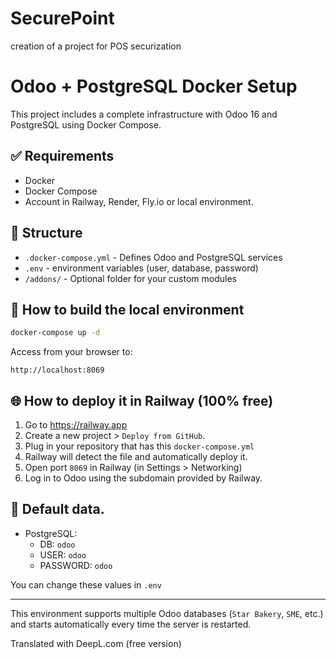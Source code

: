 # SecurePoint
creation of a project for POS securization

# Odoo + PostgreSQL Docker Setup

This project includes a complete infrastructure with Odoo 16 and PostgreSQL using Docker Compose.

## ✅ Requirements

- Docker
- Docker Compose
- Account in Railway, Render, Fly.io or local environment.

## 📁 Structure

- `.docker-compose.yml` - Defines Odoo and PostgreSQL services
- `.env` - environment variables (user, database, password)
- `/addons/` - Optional folder for your custom modules

## 🚀 How to build the local environment

```bash
docker-compose up -d
```

Access from your browser to:

```
http://localhost:8069
```

## 🌐 How to deploy it in Railway (100% free)

1. Go to https://railway.app
2. Create a new project > ``Deploy from GitHub``.
3. Plug in your repository that has this `docker-compose.yml`
4. Railway will detect the file and automatically deploy it.
5. Open port `8069` in Railway (in Settings > Networking)
6. Log in to Odoo using the subdomain provided by Railway.

## 🧠 Default data.

- PostgreSQL:
  - DB: `odoo`
  - USER: `odoo`
  - PASSWORD: `odoo`

You can change these values in `.env`

---

This environment supports multiple Odoo databases (`Star Bakery`, `SME`, etc.) and starts automatically every time the server is restarted.

Translated with DeepL.com (free version)
